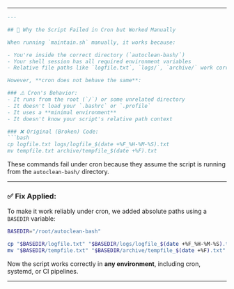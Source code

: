 

---

````markdown
---

## 🐞 Why the Script Failed in Cron but Worked Manually

When running `maintain.sh` manually, it works because:

- You're inside the correct directory (`autoclean-bash/`)
- Your shell session has all required environment variables
- Relative file paths like `logfile.txt`, `logs/`, `archive/` work correctly

However, **cron does not behave the same**:

### ⚠️ Cron's Behavior:
- It runs from the root (`/`) or some unrelated directory
- It doesn't load your `.bashrc` or `.profile`
- It uses a **minimal environment**
- It doesn't know your script's relative path context

### ❌ Original (Broken) Code:
```bash
cp logfile.txt logs/logfile_$(date +%F_%H-%M-%S).txt
mv tempfile.txt archive/tempfile_$(date +%F).txt
````

These commands fail under cron because they assume the script is running from the `autoclean-bash/` directory.

---

### ✅ Fix Applied:

To make it work reliably under cron, we added absolute paths using a `BASEDIR` variable:

```bash
BASEDIR="/root/autoclean-bash"

cp "$BASEDIR/logfile.txt" "$BASEDIR/logs/logfile_$(date +%F_%H-%M-%S).txt"
mv "$BASEDIR/tempfile.txt" "$BASEDIR/archive/tempfile_$(date +%F).txt"
```

Now the script works correctly in **any environment**, including cron, systemd, or CI pipelines.

---